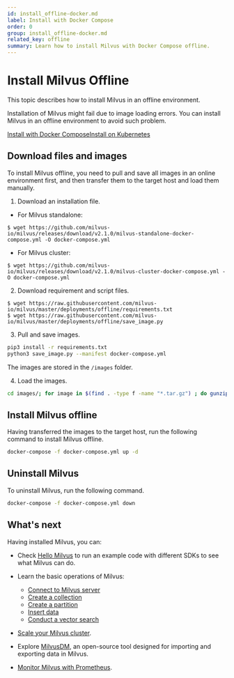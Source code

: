 ```yaml
---
id: install_offline-docker.md
label: Install with Docker Compose
order: 0
group: install_offline-docker.md
related_key: offline
summary: Learn how to install Milvus with Docker Compose offline.
---
```


# Install Milvus Offline

This topic describes how to install Milvus in an offline environment. 

Installation of Milvus might fail due to image loading errors. You can install Milvus in an offline environment to avoid such problem.

<div class="tab-wrapper"><a href="install_offline-docker.md" class='active '>Install with Docker Compose</a><a href="install_offline-helm.md" class=''>Install on Kubernetes</a></div>

## Download files and images

To install Milvus offline, you need to pull and save all images in an online environment first, and then transfer them to the target host and load them manually.

1. Download an installation file.

- For Milvus standalone:

```
$ wget https://github.com/milvus-io/milvus/releases/download/v2.1.0/milvus-standalone-docker-compose.yml -O docker-compose.yml
```

- For Milvus cluster:

```
$ wget https://github.com/milvus-io/milvus/releases/download/v2.1.0/milvus-cluster-docker-compose.yml -O docker-compose.yml

```

2. Download requirement and script files.

```
$ wget https://raw.githubusercontent.com/milvus-io/milvus/master/deployments/offline/requirements.txt
$ wget https://raw.githubusercontent.com/milvus-io/milvus/master/deployments/offline/save_image.py
```

3. Pull and save images.

```bash
pip3 install -r requirements.txt
python3 save_image.py --manifest docker-compose.yml
```

<div class="alert note">
  The images are stored in the <code>/images</code> folder.
  </div>


4. Load the images.

```bash
cd images/; for image in $(find . -type f -name "*.tar.gz") ; do gunzip -c $image | docker load; done
```

## Install Milvus offline

Having transferred the images to the target host, run the following command to install Milvus offline.

```bash
docker-compose -f docker-compose.yml up -d
```

## Uninstall Milvus

To uninstall Milvus, run the following command.

```bash
docker-compose -f docker-compose.yml down
```

## What's next

Having installed Milvus, you can:

- Check [Hello Milvus](example_code.md) to run an example code with different SDKs to see what Milvus can do.

- Learn the basic operations of Milvus:
  - [Connect to Milvus server](manage_connection.md)
  - [Create a collection](create_collection.md)
  - [Create a partition](create_partition.md)
  - [Insert data](insert_data.md)
  - [Conduct a vector search](search.md)

- [Scale your Milvus cluster](scaleout.md).
- Explore [MilvusDM](migrate_overview.md), an open-source tool designed for importing and exporting data in Milvus.
- [Monitor Milvus with Prometheus](monitor.md).
